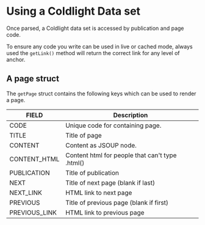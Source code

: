 # Using a Coldlight Data set

Once parsed, a Coldlight data set is accessed by publication and page code. 

To ensure any code you write can be used in live or cached mode, always used the `getLink()` method will return the correct link for any level of anchor.

## A page struct

The `getPage` struct contains the following keys which can be used to render a page.

| FIELD                  | Description
|------------------------|--------------------------------------------
| CODE                   | Unique code for containing page.           
| TITLE                  | Title of page           
| CONTENT                | Content as JSOUP node. 
| CONTENT_HTML           | Content html for people that can't type .html()
| PUBLICATION            | Title of publication               
| NEXT                   | Title of next page (blank if last)     
| NEXT_LINK              | HTML link to next page                
| PREVIOUS               | Title of previous page (blank if first)          
| PREVIOUS_LINK          | HTML link to previous page 
                  






